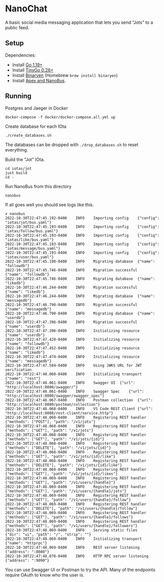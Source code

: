 # NanoChat

A basic social media messaging application that lets you send "Jots" to a public feed.

## Setup

Dependencies:

* Install [Go 1.19+](https://go.dev/dl/)
* Install [TinyGo 0.26+](https://tinygo.org/getting-started/install/)
* Install [Binaryen](https://github.com/WebAssembly/binaryen) (Homebrew `brew install binaryen`)
* Install [Apex and NanoBus](https://github.com/nanobus/nanobus/blob/main/README.md#getting-started).

## Running

Postgres and Jaeger in Docker

```cli
docker-compose -f docker/docker-compose.all.yml up
```

Create database for each IOta

```cli
./create_databases.sh
```

The databases can be dropped with `./drop_databases.sh` to reset everything.

Build the "Jot" IOta.

```cli
cd iotas/jot
just build
cd -
```

Run NanoBus from this directory

 ```cli
nanobus
```

If all goes well you should see logs like this.

```
✗ nanobus
2022-10-30T22:47:45.192-0400	INFO	Importing config	{"config": "iotas/jot/bus.yaml"}
2022-10-30T22:47:45.193-0400	INFO	Importing config	{"config": "iotas/follow/bus.yaml"}
2022-10-30T22:47:45.193-0400	INFO	Importing config	{"config": "iotas/like/bus.yaml"}
2022-10-30T22:47:45.193-0400	INFO	Importing config	{"config": "iotas/message/bus.yaml"}
2022-10-30T22:47:45.193-0400	INFO	Importing config	{"config": "iotas/user/bus.yaml"}
2022-10-30T22:47:45.198-0400	INFO	Migrating database	{"name": "followdb"}
2022-10-30T22:47:45.746-0400	INFO	Migration successful	{"name": "followdb"}
2022-10-30T22:47:45.746-0400	INFO	Migrating database	{"name": "likedb"}
2022-10-30T22:47:46.244-0400	INFO	Migration successful	{"name": "likedb"}
2022-10-30T22:47:46.244-0400	INFO	Migrating database	{"name": "messagedb"}
2022-10-30T22:47:46.790-0400	INFO	Migration successful	{"name": "messagedb"}
2022-10-30T22:47:46.790-0400	INFO	Migrating database	{"name": "userdb"}
2022-10-30T22:47:47.396-0400	INFO	Migration successful	{"name": "userdb"}
2022-10-30T22:47:47.396-0400	INFO	Initializing resource	{"name": "userdb"}
2022-10-30T22:47:47.428-0400	INFO	Initializing resource	{"name": "followdb"}
2022-10-30T22:47:47.452-0400	INFO	Initializing resource	{"name": "likedb"}
2022-10-30T22:47:47.474-0400	INFO	Initializing resource	{"name": "messagedb"}
2022-10-30T22:47:47.584-0400	INFO	Using JWKS URL for JWT verification
2022-10-30T22:47:48.060-0400	INFO	Initializing transport	{"name": "rest"}
2022-10-30T22:47:48.061-0400	INFO	Swagger UI	{"url": "http://localhost:8080/swagger/"}
2022-10-30T22:47:48.061-0400	INFO	Swagger Spec	{"url": "http://localhost:8080/swagger/swagger_spec"}
2022-10-30T22:47:48.067-0400	INFO	Postman collection	{"url": "http://localhost:8080/postman/collection"}
2022-10-30T22:47:48.068-0400	INFO	VS Code REST Client	{"url": "http://localhost:8080/rest-client/service.http"}
2022-10-30T22:47:48.068-0400	INFO	Registering REST handler	{"methods": ["POST"], "path": "/v1/jots"}
2022-10-30T22:47:48.068-0400	INFO	Registering REST handler	{"methods": ["GET"], "path": "/v1/jots"}
2022-10-30T22:47:48.068-0400	INFO	Registering REST handler	{"methods": ["GET"], "path": "/v1/jots/{id}"}
2022-10-30T22:47:48.068-0400	INFO	Registering REST handler	{"methods": ["DELETE"], "path": "/v1/jots/{id}"}
2022-10-30T22:47:48.068-0400	INFO	Registering REST handler	{"methods": ["GET"], "path": "/v1/jots/{id}/like"}
2022-10-30T22:47:48.068-0400	INFO	Registering REST handler	{"methods": ["DELETE"], "path": "/v1/jots/{id}/like"}
2022-10-30T22:47:48.068-0400	INFO	Registering REST handler	{"methods": ["GET"], "path": "/v1/jots/{id}/likes"}
2022-10-30T22:47:48.069-0400	INFO	Registering REST handler	{"methods": ["GET"], "path": "/v1/users/{handle}"}
2022-10-30T22:47:48.069-0400	INFO	Registering REST handler	{"methods": ["GET"], "path": "/v1/users/{handle}/jots"}
2022-10-30T22:47:48.069-0400	INFO	Registering REST handler	{"methods": ["GET"], "path": "/v1/users/{handle}/follow"}
2022-10-30T22:47:48.069-0400	INFO	Registering REST handler	{"methods": ["DELETE"], "path": "/v1/users/{handle}/follow"}
2022-10-30T22:47:48.069-0400	INFO	Registering REST handler	{"methods": ["GET"], "path": "/v1/users/{handle}/follows"}
2022-10-30T22:47:48.069-0400	INFO	Registering REST handler	{"methods": ["GET"], "path": "/v1/users/{handle}/followers"}
2022-10-30T22:47:48.069-0400	INFO	Serving static files	{"dir": "ui", "path": "/", "strip": ""}
2022-10-30T22:47:48.069-0400	INFO	Initializing transport	{"name": "httprpc"}
2022-10-30T22:47:48.069-0400	INFO	REST server listening	{"address": ":8080"}
2022-10-30T22:47:48.070-0400	INFO	HTTP RPC server listening	{"address": ":9090"}
```

You can use Swagger UI or Postman to try the API. Many of the endpoints require OAuth to know who the user is.
